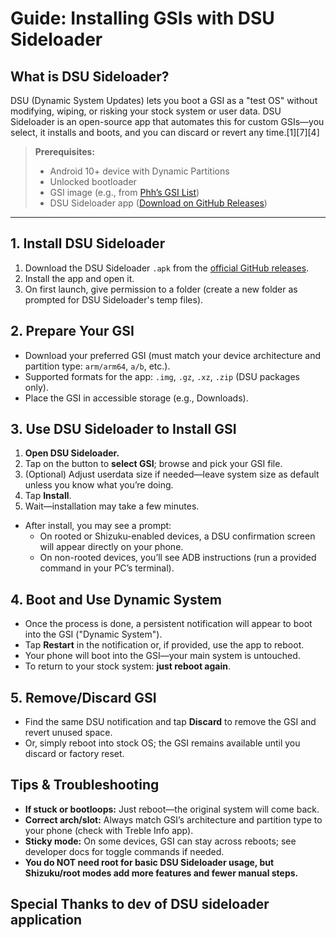 # Guide: Installing GSIs with DSU Sideloader

## What is DSU Sideloader?

DSU (Dynamic System Updates) lets you boot a GSI as a "test OS" without modifying, wiping, or risking your stock system or user data. DSU Sideloader is an open-source app that automates this for custom GSIs—you select, it installs and boots, and you can discard or revert any time.[1][7][4]


> **Prerequisites:**  
> - Android 10+ device with Dynamic Partitions  
> - Unlocked bootloader  
> - GSI image (e.g., from [Phh’s GSI List](https://github.com/phhusson/treble_experimentations/wiki/Generic-System-Image-%28GSI%29-list))  
> - DSU Sideloader app ([Download on GitHub Releases](https://github.com/VegaBobo/DSU-Sideloader/releases))  

---

## 1. Install DSU Sideloader

1. Download the DSU Sideloader `.apk` from the [official GitHub releases](https://github.com/VegaBobo/DSU-Sideloader/releases).
2. Install the app and open it.
3. On first launch, give permission to a folder (create a new folder as prompted for DSU Sideloader's temp files).



## 2. Prepare Your GSI

- Download your preferred GSI (must match your device architecture and partition type: `arm/arm64`, `a/b`, etc.).
- Supported formats for the app: `.img`, `.gz`, `.xz`, `.zip` (DSU packages only).
- Place the GSI in accessible storage (e.g., Downloads).



## 3. Use DSU Sideloader to Install GSI

1. **Open DSU Sideloader.**
2. Tap on the button to **select GSI**; browse and pick your GSI file.
3. (Optional) Adjust userdata size if needed—leave system size as default unless you know what you’re doing.
4. Tap **Install**.
5. Wait—installation may take a few minutes.

- After install, you may see a prompt:
   - On rooted or Shizuku-enabled devices, a DSU confirmation screen will appear directly on your phone.  
   - On non-rooted devices, you’ll see ADB instructions (run a provided command in your PC’s terminal).



## 4. Boot and Use Dynamic System

- Once the process is done, a persistent notification will appear to boot into the GSI ("Dynamic System").
- Tap **Restart** in the notification or, if provided, use the app to reboot.
- Your phone will boot into the GSI—your main system is untouched.
- To return to your stock system: **just reboot again**.


## 5. Remove/Discard GSI

- Find the same DSU notification and tap **Discard** to remove the GSI and revert unused space.
- Or, simply reboot into stock OS; the GSI remains available until you discard or factory reset.



## Tips & Troubleshooting

- **If stuck or bootloops:** Just reboot—the original system will come back.
- **Correct arch/slot:** Always match GSI’s architecture and partition type to your phone (check with Treble Info app).
- **Sticky mode:** On some devices, GSI can stay across reboots; see developer docs for toggle commands if needed.
- **You do NOT need root for basic DSU Sideloader usage, but Shizuku/root modes add more features and fewer manual steps.**

## Special Thanks to dev of DSU sideloader application 

